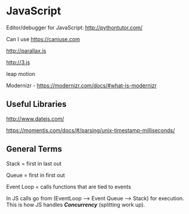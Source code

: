# JavaScript

Editor/debugger for JavaScript: http://pythontutor.com/

Can I use https://caniuse.com

http://parallax.js

http://3.js

leap motion

Modernizr - https://modernizr.com/docs/#what-is-modernizr

## Useful Libraries

http://www.datejs.com/

https://momentjs.com/docs/#/parsing/unix-timestamp-milliseconds/

## General Terms

Stack = first in last out

Queue = first in first out

Event Loop = calls functions that are tied to events

In JS calls go from (EventLoop --> Event Queue --> Stack) for execution. This is how JS handles ***Concurrency*** (splitting work up).
